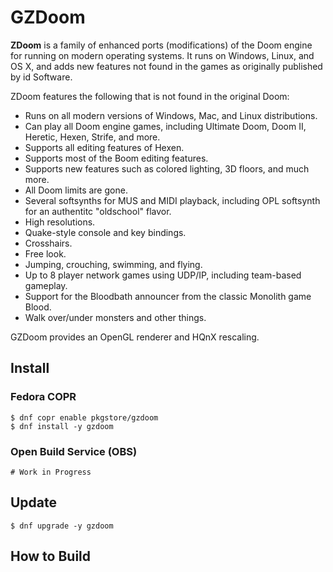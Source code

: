 # GZDoom

**ZDoom** is a family of enhanced ports (modifications) of the Doom engine for
running on modern operating systems. It runs on Windows, Linux, and OS X, and
adds new features not found in the games as originally published by id Software.

ZDoom features the following that is not found in the original Doom:

- Runs on all modern versions of Windows, Mac, and Linux distributions.
- Can play all Doom engine games, including Ultimate Doom, Doom II, Heretic, Hexen, Strife, and more.
- Supports all editing features of Hexen.
- Supports most of the Boom editing features.
- Supports new features such as colored lighting, 3D floors, and much more.
- All Doom limits are gone.
- Several softsynths for MUS and MIDI playback, including OPL softsynth for an authentitc "oldschool" flavor.
- High resolutions.
- Quake-style console and key bindings.
- Crosshairs.
- Free look.
- Jumping, crouching, swimming, and flying.
- Up to 8 player network games using UDP/IP, including team-based gameplay.
- Support for the Bloodbath announcer from the classic Monolith game Blood.
- Walk over/under monsters and other things.

GZDoom provides an OpenGL renderer and HQnX rescaling.

## Install

### Fedora COPR

```
$ dnf copr enable pkgstore/gzdoom
$ dnf install -y gzdoom
```

### Open Build Service (OBS)

```
# Work in Progress
```

## Update

```
$ dnf upgrade -y gzdoom
```

## How to Build
